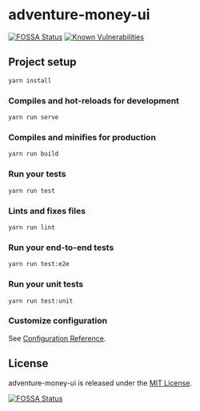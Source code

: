 # adventure-money-ui
[![FOSSA Status](https://app.fossa.io/api/projects/git%2Bgithub.com%2Fyetti%2Fadventure-money-ui.svg?type=shield)](https://app.fossa.io/projects/git%2Bgithub.com%2Fyetti%2Fadventure-money-ui?ref=badge_shield)
[![Known Vulnerabilities](https://snyk.io//test/github/yetti/adventure-money-ui/badge.svg?targetFile=package.json)](https://snyk.io//test/github/yetti/adventure-money-ui?targetFile=package.json)

## Project setup
```
yarn install
```

### Compiles and hot-reloads for development
```
yarn run serve
```

### Compiles and minifies for production
```
yarn run build
```

### Run your tests
```
yarn run test
```

### Lints and fixes files
```
yarn run lint
```

### Run your end-to-end tests
```
yarn run test:e2e
```

### Run your unit tests
```
yarn run test:unit
```

### Customize configuration
See [Configuration Reference](https://cli.vuejs.org/config/).

## License

adventure-money-ui is released under the [MIT License](https://opensource.org/licenses/MIT).

[![FOSSA Status](https://app.fossa.io/api/projects/git%2Bgithub.com%2Fyetti%2Fadventure-money-ui.svg?type=large)](https://app.fossa.io/projects/git%2Bgithub.com%2Fyetti%2Fadventure-money-ui?ref=badge_large)
